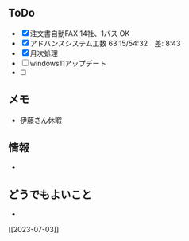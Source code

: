## ToDo
- [x] 注文書自動FAX 14社、1パス OK
- [x] アドバンスシステム工数 63:15/54:32　差: 8:43
- [x] 月次処理
- [ ] windows11アップデート
- [ ] 


## メモ
- 伊藤さん休暇


## 情報
- 


## どうでもよいこと
- 


[[2023-07-03]]

